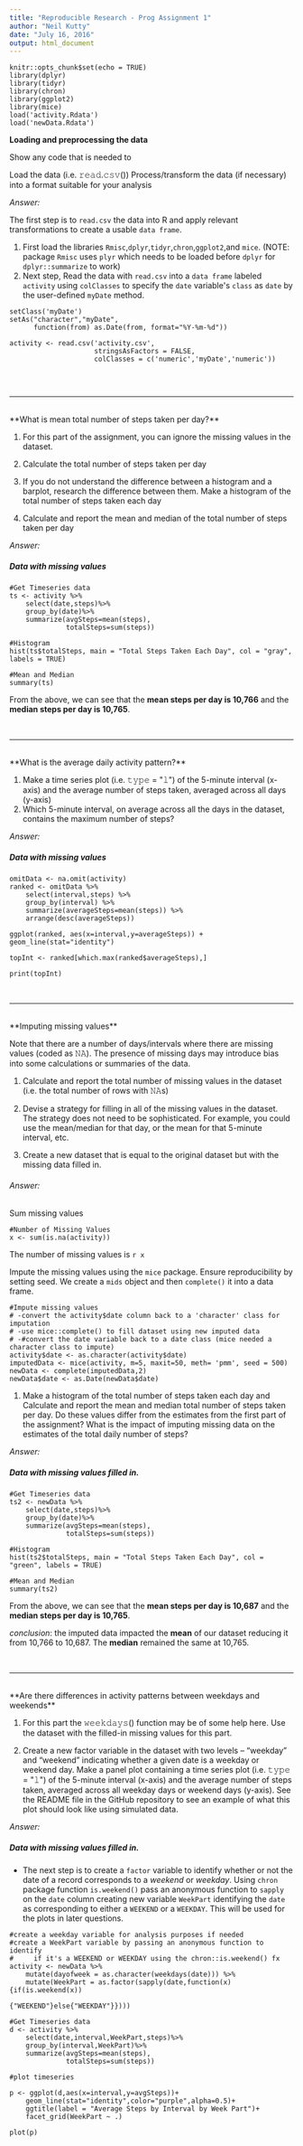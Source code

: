 ```yaml
---
title: "Reproducible Research - Prog Assignment 1"
author: "Neil Kutty"
date: "July 16, 2016"
output: html_document
---
```

```{r setup, include=FALSE}
knitr::opts_chunk$set(echo = TRUE)
library(dplyr)
library(tidyr)
library(chron)
library(ggplot2)
library(mice)
load('activity.Rdata')
load('newData.Rdata')
```

**Loading and preprocessing the data**

Show any code that is needed to

Load the data (i.e. 𝚛𝚎𝚊𝚍.𝚌𝚜𝚟())
Process/transform the data (if necessary) into a format suitable for your analysis

*Answer:*

The first step is to `read.csv` the data into R and apply relevant transformations to create a usable `data frame`.

1. First load the libraries `Rmisc`,`dplyr`,`tidyr`,`chron`,`ggplot2`,and `mice`. (NOTE: package `Rmisc` uses `plyr` which needs to be loaded before `dplyr` for `dplyr::summarize` to work)
1. Next step, Read the data with `read.csv` into a `data frame` labeled `activity` using `colClasses` to specify the `date` variable's `class` as `date` by the user-defined `myDate` method. 

```{r loadData, echo=TRUE, eval=FALSE}
setClass('myDate') 
setAs("character","myDate",
      function(from) as.Date(from, format="%Y-%m-%d"))

activity <- read.csv('activity.csv',
                     stringsAsFactors = FALSE,
                     colClasses = c('numeric','myDate','numeric'))


```
<br>
<hr>
<br>
**What is mean total number of steps taken per day?**

1. For this part of the assignment, you can ignore the missing values in the dataset.

1. Calculate the total number of steps taken per day
1. If you do not understand the difference between a histogram and a barplot, research the difference between them. Make a histogram of the total number of steps taken each day
1. Calculate and report the mean and median of the total number of steps taken per day

*Answer:*

##### Data with missing values

```{r ts, echo=TRUE}
#Get Timeseries data
ts <- activity %>%
    select(date,steps)%>%
    group_by(date)%>%
    summarize(avgSteps=mean(steps),
              totalSteps=sum(steps))

#Histogram 
hist(ts$totalSteps, main = "Total Steps Taken Each Day", col = "gray", labels = TRUE)

#Mean and Median
summary(ts)
```

From the above, we can see that the **mean steps per day is 10,766** and the **median steps per day is 10,765**.


<br>
<hr>
<br>
**What is the average daily activity pattern?**

1. Make a time series plot (i.e. 𝚝𝚢𝚙𝚎 = "𝚕") of the 5-minute interval (x-axis) and the average number of steps taken, averaged across all days (y-axis)
1. Which 5-minute interval, on average across all the days in the dataset, contains the maximum number of steps?

*Answer:*

##### Data with missing values


```{r avgDailyActivity, echo=TRUE, eval=TRUE}
omitData <- na.omit(activity)
ranked <- omitData %>%
    select(interval,steps) %>%
    group_by(interval) %>%
    summarize(averageSteps=mean(steps)) %>%
    arrange(desc(averageSteps))

ggplot(ranked, aes(x=interval,y=averageSteps)) + geom_line(stat="identity")

topInt <- ranked[which.max(ranked$averageSteps),]

print(topInt)
```
<br>
<hr>
<br>
**Imputing missing values**

Note that there are a number of days/intervals where there are missing values (coded as 𝙽𝙰). The presence of missing days may introduce bias into some calculations or summaries of the data.

1. Calculate and report the total number of missing values in the dataset (i.e. the total number of rows with 𝙽𝙰s)
1. Devise a strategy for filling in all of the missing values in the dataset. The strategy does not need to be sophisticated. For example, you could use the mean/median for that day, or the mean for that 5-minute interval, etc.

1. Create a new dataset that is equal to the original dataset but with the missing data filled in.

###### *Answer:*

Sum missing values

```{r sumNAs, echo=TRUE, eval=TRUE}
#Number of Missing Values
x <- sum(is.na(activity))
```
The number of missing values is `r x`

Impute the missing values using the `mice` package. Ensure reproducibility by setting seed.  We create a `mids` object and then `complete()` it into a data frame.
```{r imputeData, echo=TRUE, eval=FALSE}
#Impute missing values
# -convert the activity$date column back to a 'character' class for imputation 
# -use mice::complete() to fill dataset using new imputed data
# -#convert the date variable back to a date class (mice needed a character class to impute)
activity$date <- as.character(activity$date)
imputedData <- mice(activity, m=5, maxit=50, meth= 'pmm', seed = 500)
newData <- complete(imputedData,2)
newData$date <- as.Date(newData$date)
```


1. Make a histogram of the total number of steps taken each day and Calculate and report the mean and median total number of steps taken per day. Do these values differ from the estimates from the first part of the assignment? What is the impact of imputing missing data on the estimates of the total daily number of steps?

*Answer:*

##### Data with missing values filled in.

```{r ts2, echo=TRUE}
#Get Timeseries data
ts2 <- newData %>%
    select(date,steps)%>%
    group_by(date)%>%
    summarize(avgSteps=mean(steps),
              totalSteps=sum(steps))

#Histogram 
hist(ts2$totalSteps, main = "Total Steps Taken Each Day", col = "green", labels = TRUE)

#Mean and Median
summary(ts2)
```

From the above, we can see that the **mean steps per day is 10,687** and the **median steps per day is 10,765**.

*conclusion*: the imputed data impacted the **mean** of our dataset reducing it from 10,766 to 10,687.  The **median** remained the same at 10,765.

<br>
<hr>
<br>
**Are there differences in activity patterns between weekdays and weekends**

1. For this part the 𝚠𝚎𝚎𝚔𝚍𝚊𝚢𝚜() function may be of some help here. Use the dataset with the filled-in missing values for this part.

1. Create a new factor variable in the dataset with two levels – “weekday” and “weekend” indicating whether a given date is a weekday or weekend day.
Make a panel plot containing a time series plot (i.e. 𝚝𝚢𝚙𝚎 = "𝚕") of the 5-minute interval (x-axis) and the average number of steps taken, averaged across all weekday days or weekend days (y-axis). See the README file in the GitHub repository to see an example of what this plot should look like using simulated data.

*Answer:*

##### Data with missing values filled in.

- The next step is to create a `factor` variable to identify whether or not the date of a record corresponds to a *weekend* or *weekday*.  Using `chron` package function `is.weekend()` pass an anonymous function to `sapply` on the `date` column creating new variable `WeekPart` identifying the `date` as corresponding to either a `WEEKEND` or a `WEEKDAY`. This will be used for the plots in later questions.

```{r panelPatterns, eval=TRUE, echo=TRUE}
#create a weekday variable for analysis purposes if needed
#create a WeekPart variable by passing an anonymous function to identify
#     if it's a WEEKEND or WEEKDAY using the chron::is.weekend() fx
activity <- newData %>%
    mutate(dayofweek = as.character(weekdays(date))) %>%
    mutate(WeekPart = as.factor(sapply(date,function(x){if(is.weekend(x))
                                           {"WEEKEND"}else{"WEEKDAY"}})))

#Get Timeseries data
d <- activity %>%
    select(date,interval,WeekPart,steps)%>%
    group_by(interval,WeekPart)%>%
    summarize(avgSteps=mean(steps),
              totalSteps=sum(steps))

#plot timeseries

p <- ggplot(d,aes(x=interval,y=avgSteps))+
    geom_line(stat="identity",color="purple",alpha=0.5)+
    ggtitle(label = "Average Steps by Interval by Week Part")+
    facet_grid(WeekPart ~ .)

plot(p)    
```
